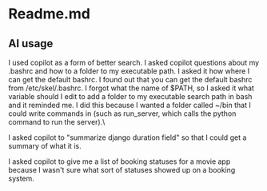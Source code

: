 # Readme.md

## AI usage
I used copilot as a form of better search. I asked copilot questions about my .bashrc and how to a folder to my executable path. 
I asked it how where I can get the default bashrc. I found out that you can get the default bashrc from 
/etc/skel/.bashrc. I forgot what the name of $PATH, so I asked it what variable should I edit to add a folder
to my executable search path in bash and it reminded me. I did this because I wanted a folder called ~/bin that 
I could write commands in (such as run_server, which calls the python command to run the server).\

I asked copilot to "summarize django duration field" so that I could get a summary of what it is.  

I asked copilot to give me a list of booking statuses for a movie 
app because I wasn't sure what sort of statuses showed up on a 
booking system. 